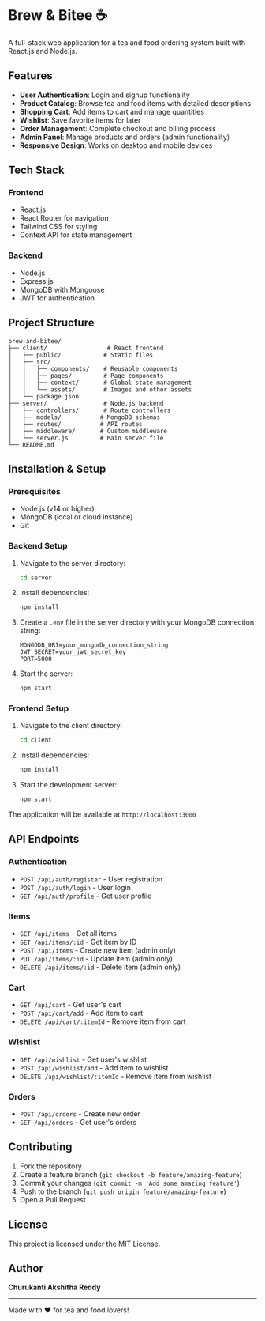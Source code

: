 # Brew & Bitee ☕

A full-stack web application for a tea and food ordering system built with React.js and Node.js.

## Features

- **User Authentication**: Login and signup functionality
- **Product Catalog**: Browse tea and food items with detailed descriptions
- **Shopping Cart**: Add items to cart and manage quantities
- **Wishlist**: Save favorite items for later
- **Order Management**: Complete checkout and billing process
- **Admin Panel**: Manage products and orders (admin functionality)
- **Responsive Design**: Works on desktop and mobile devices

## Tech Stack

### Frontend
- React.js
- React Router for navigation
- Tailwind CSS for styling
- Context API for state management

### Backend
- Node.js
- Express.js
- MongoDB with Mongoose
- JWT for authentication

## Project Structure

```
brew-and-bitee/
├── client/                 # React frontend
│   ├── public/            # Static files
│   ├── src/
│   │   ├── components/    # Reusable components
│   │   ├── pages/         # Page components
│   │   ├── context/       # Global state management
│   │   └── assets/        # Images and other assets
│   └── package.json
├── server/                # Node.js backend
│   ├── controllers/       # Route controllers
│   ├── models/           # MongoDB schemas
│   ├── routes/           # API routes
│   ├── middleware/       # Custom middleware
│   └── server.js         # Main server file
└── README.md
```

## Installation & Setup

### Prerequisites
- Node.js (v14 or higher)
- MongoDB (local or cloud instance)
- Git

### Backend Setup

1. Navigate to the server directory:
   ```bash
   cd server
   ```

2. Install dependencies:
   ```bash
   npm install
   ```

3. Create a `.env` file in the server directory with your MongoDB connection string:
   ```
   MONGODB_URI=your_mongodb_connection_string
   JWT_SECRET=your_jwt_secret_key
   PORT=5000
   ```

4. Start the server:
   ```bash
   npm start
   ```

### Frontend Setup

1. Navigate to the client directory:
   ```bash
   cd client
   ```

2. Install dependencies:
   ```bash
   npm install
   ```

3. Start the development server:
   ```bash
   npm start
   ```

The application will be available at `http://localhost:3000`

## API Endpoints

### Authentication
- `POST /api/auth/register` - User registration
- `POST /api/auth/login` - User login
- `GET /api/auth/profile` - Get user profile

### Items
- `GET /api/items` - Get all items
- `GET /api/items/:id` - Get item by ID
- `POST /api/items` - Create new item (admin only)
- `PUT /api/items/:id` - Update item (admin only)
- `DELETE /api/items/:id` - Delete item (admin only)

### Cart
- `GET /api/cart` - Get user's cart
- `POST /api/cart/add` - Add item to cart
- `DELETE /api/cart/:itemId` - Remove item from cart

### Wishlist
- `GET /api/wishlist` - Get user's wishlist
- `POST /api/wishlist/add` - Add item to wishlist
- `DELETE /api/wishlist/:itemId` - Remove item from wishlist

### Orders
- `POST /api/orders` - Create new order
- `GET /api/orders` - Get user's orders

## Contributing

1. Fork the repository
2. Create a feature branch (`git checkout -b feature/amazing-feature`)
3. Commit your changes (`git commit -m 'Add some amazing feature'`)
4. Push to the branch (`git push origin feature/amazing-feature`)
5. Open a Pull Request

## License

This project is licensed under the MIT License.

## Author

**Churukanti Akshitha Reddy**

---

Made with ❤️ for tea and food lovers! 